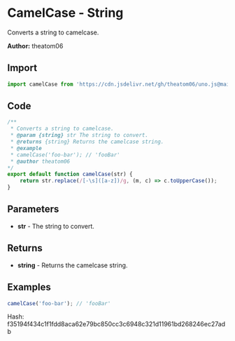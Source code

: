 # CamelCase - String
Converts a string to camelcase.

**Author:** theatom06

## Import 

```js
import camelCase from 'https://cdn.jsdelivr.net/gh/theatom06/uno.js@main/lib/String/camelCase';
```

## Code
```js
/**
 * Converts a string to camelcase.
 * @param {string} str The string to convert.
 * @returns {string} Returns the camelcase string.
 * @example
 * camelCase('foo-bar'); // 'fooBar'
 * @author theatom06
*/
export default function camelCase(str) {
    return str.replace(/[-\s]([a-z])/g, (m, c) => c.toUpperCase());
}
```

## Parameters
* **str** - The string to convert.


## Returns
* **string** - Returns the camelcase string.


## Examples
```js
camelCase('foo-bar'); // 'fooBar'

```

Hash: f35194f434c1f1fdd8aca62e79bc850cc3c6948c321d11961bd268246ec27adb